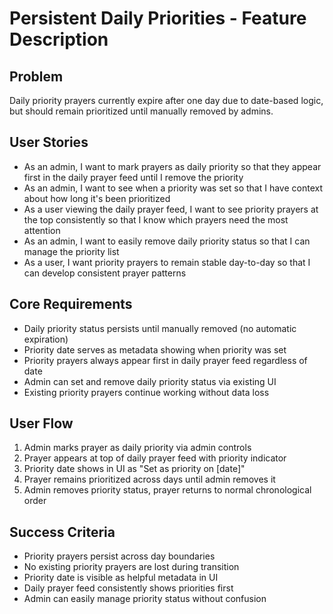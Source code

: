 # Persistent Daily Priorities - Feature Description

## Problem
Daily priority prayers currently expire after one day due to date-based logic, but should remain prioritized until manually removed by admins.

## User Stories

- As an admin, I want to mark prayers as daily priority so that they appear first in the daily prayer feed until I remove the priority
- As an admin, I want to see when a priority was set so that I have context about how long it's been prioritized  
- As a user viewing the daily prayer feed, I want to see priority prayers at the top consistently so that I know which prayers need the most attention
- As an admin, I want to easily remove daily priority status so that I can manage the priority list
- As a user, I want priority prayers to remain stable day-to-day so that I can develop consistent prayer patterns

## Core Requirements

- Daily priority status persists until manually removed (no automatic expiration)
- Priority date serves as metadata showing when priority was set
- Priority prayers always appear first in daily prayer feed regardless of date
- Admin can set and remove daily priority status via existing UI
- Existing priority prayers continue working without data loss

## User Flow

1. Admin marks prayer as daily priority via admin controls
2. Prayer appears at top of daily prayer feed with priority indicator
3. Priority date shows in UI as "Set as priority on [date]" 
4. Prayer remains prioritized across days until admin removes it
5. Admin removes priority status, prayer returns to normal chronological order

## Success Criteria

- Priority prayers persist across day boundaries
- No existing priority prayers are lost during transition
- Priority date is visible as helpful metadata in UI
- Daily prayer feed consistently shows priorities first
- Admin can easily manage priority status without confusion